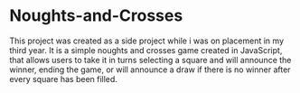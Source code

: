 # Noughts-and-Crosses
This project was created as a side project while i was on placement in my third year. It is a simple noughts and crosses game created in JavaScript, that allows users to take it in turns selecting a square and will announce the winner, ending the game, or will announce a draw if there is no winner after every square has been filled.
